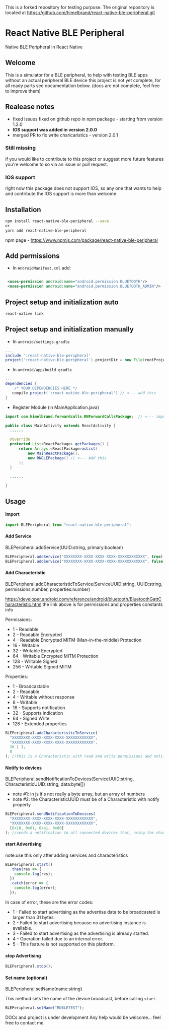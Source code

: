 This is a forked repository for testing purpose.
The original repository is located at https://github.com/himelbrand/react-native-ble-peripheral.git

# React Native BLE Peripheral

Native BLE Peripheral in React Native

## Welcome

This is a simulator for a BLE peripheral, to help with testing BLE apps without an actual peripheral BLE device
this project is not yet complete,
for all ready parts see documentation below.
(docs are not complete, feel free to improve them)

## Realease notes

- fixed issues fixed on github repo in npm package - starting from version 1.2.0
- **IOS support was added in version 2.0.0**
- merged PR to fix write charicaristics - version 2.0.1

### Still missing

if you would like to contribute to this project or suggest more future features you're welcome to so via an issue or pull request.

### IOS support

right now this package does not support IOS, so any one that wants to help and contribute the IOS support is more than welcome

## Installation

```bash
npm install react-native-ble-peripheral --save
or
yarn add react-native-ble-peripheral
```

npm page - https://www.npmjs.com/package/react-native-ble-peripheral

## Add permissions

- In `AndroidManifest.xml` add:

```xml

 <uses-permission android:name="android.permission.BLUETOOTH"/>
 <uses-permission android:name="android.permission.BLUETOOTH_ADMIN"/>
```

## Project setup and initialization auto

```bash
react-native link
```

## Project setup and initialization manually

- In `android/settings.gradle`

```gradle
...
include ':react-native-ble-peripheral'
project(':react-native-ble-peripheral').projectDir = new File(rootProject.projectDir, '../node_modules/react-native-ble-peripheral/android')

```

- In `android/app/build.gradle`

```gradle
...
dependencies {
    /* YOUR DEPENDENCIES HERE */
   compile project(':react-native-ble-peripheral') // <--- add this
}

```

- Register Module (in MainApplication.java)

```java
import com.himelbrand.forwardcalls.RNForwardCallsPackage;  // <--- import

public class MainActivity extends ReactActivity {
  ......

  @Override
  protected List<ReactPackage> getPackages() {
      return Arrays.<ReactPackage>asList(
          new MainReactPackage(),
          new RNBLEPackage() // <--- Add this
      );
  }

  ......

}
```

## Usage

#### Import

```javascript
import BLEPeripheral from "react-native-ble-peripheral";
```

#### Add Service

BLEPeripheral.addService(UUID:string, primary:boolean)

```javascript
BLEPeripheral.addService("XXXXXXXX-XXXX-XXXX-XXXX-XXXXXXXXXXXX", true); //for primary service
BLEPeripheral.addService("XXXXXXXX-XXXX-XXXX-XXXX-XXXXXXXXXXXX", false); //for non primary service
```

#### Add Characteristic

BLEPeripheral.addCharacteristicToService(ServiceUUID:string, UUID:string, permissions:number, properties:number)

https://developer.android.com/reference/android/bluetooth/BluetoothGattCharacteristic.html
the link above is for permissions and properties constants info

Permissions:

- 1 - Readable
- 2 - Readable Encrypted
- 4 - Readable Encrypted MITM (Man-in-the-middle) Protection
- 16 - Writable
- 32 - Writable Encrypted
- 64 - Writable Encrypted MITM Protection
- 128 - Writable Signed
- 256 - Writable Signed MITM

Properties:

- 1 - Broadcastable
- 2 - Readable
- 4 - Writable without response
- 8 - Writable
- 16 - Supports notification
- 32 - Supports indication
- 64 - Signed Write
- 128 - Extended properties

```javascript
BLEPeripheral.addCharacteristicToService(
  "XXXXXXXX-XXXX-XXXX-XXXX-XXXXXXXXXXXX",
  "XXXXXXXX-XXXX-XXXX-XXXX-XXXXXXXXXXXX",
  16 | 1,
  8
); //this is a Characteristic with read and write permissions and notify property
```

#### Notify to devices

BLEPeripheral.sendNotificationToDevices(ServiceUUID:string, CharacteristicUUID:string, data:byte[])

- note #1: in js it's not really a byte array, but an array of numbers
- note #2: the CharacteristicUUID must be of a Characteristic with notify property

```javascript
BLEPeripheral.sendNotificationToDevices(
  "XXXXXXXX-XXXX-XXXX-XXXX-XXXXXXXXXXXX",
  "XXXXXXXX-XXXX-XXXX-XXXX-XXXXXXXXXXXX",
  [0x10, 0x01, 0xa1, 0x80]
); //sends a notification to all connected devices that, using the char uuid given
```

#### start Advertising

note:use this only after adding services and characteristics

```javascript
BLEPeripheral.start()
  .then(res => {
    console.log(res);
  })
  .catch(error => {
    console.log(error);
  });
```

In case of error, these are the error codes:

- 1 - Failed to start advertising as the advertise data to be broadcasted is larger than 31 bytes.
- 2 - Failed to start advertising because no advertising instance is available.
- 3 - Failed to start advertising as the advertising is already started.
- 4 - Operation failed due to an internal error.
- 5 - This feature is not supported on this platform.

#### stop Advertising

```javascript
BLEPeripheral.stop();
```

#### Set name (optional)

BLEPeripheral.setName(name:string)

This method sets the name of the device broadcast, before calling `start`.

```javascript
BLEPeripheral.setName("RNBLETEST");
```

DOCs and project is under development
Any help would be welcome...
feel free to contact me
